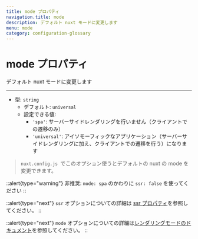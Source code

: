 ```yaml
---
title: mode プロパティ
navigation.title: mode
description: デフォルト nuxt モードに変更します
menu: mode
category: configuration-glossary
---
```

# mode プロパティ

デフォルト nuxt モードに変更します

---

- 型: `string`
  - デフォルト: `universal`
  - 設定できる値:
    - `'spa'`: サーバーサイドレンダリングを行いません（クライアントでの遷移のみ）
    - `'universal'`: アイソモーフィックなアプリケーション（サーバーサイドレンダリングに加え、クライアントでの遷移を行う）になります

> `nuxt.config.js `でこのオプション使うとデフォルトの nuxt の mode を変更できます。

::alert{type="warning"}
非推奨: `mode: spa` のかわりに `ssr: false` を使ってください
::

::alert{type="next"}
`ssr` オプションについての詳細は [ssr プロパティ](/docs/configuration-glossary/configuration-ssr)を参照してください。
::

::alert{type="next"}
`mode` オプションについての詳細は[レンダリングモードのドキュメント](/docs/features/rendering-modes)を参照してください。
::
